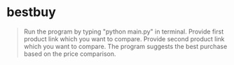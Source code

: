 # bestbuy
> Run the program by typing "python main.py" in terminal.
> Provide first product link which you want to compare.
> Provide second product link which you want to compare.
> The program suggests the best purchase based on the price comparison.
